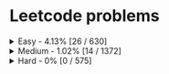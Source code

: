 # Leetcode problems
<details>
	<summary>Easy - 4.13% [26 / 630]</summary>

1. [1. Two Sum](https://leetcode.com/problems/two-sum) ([Go](two-sum/main.go))
2. [9. Palindrome Number](https://leetcode.com/problems/palindrome-number) ([Go](palindrome-number/main.go))
3. [13. Roman to Integer](https://leetcode.com/problems/roman-to-integer) ([Go](roman-to-integer/main.go))
4. [14. Longest Common Prefix](https://leetcode.com/problems/longest-common-prefix) ([Go](longest-common-prefix/main.go))
5. [21. Merge Two Sorted Lists](https://leetcode.com/problems/merge-two-sorted-lists) ([Go](merge-two-sorted-lists/main.go))
6. [27. Remove Element](https://leetcode.com/problems/remove-element) ([Go](remove-element/main.go))
7. [35. Search Insert Position](https://leetcode.com/problems/search-insert-position) ([Go](search-insert-position/main.go))
8. [88. Merge Sorted Array](https://leetcode.com/problems/merge-sorted-array) ([Go](merge-sorted-array/main.go))
9. [121. Best Time to Buy and Sell Stock](https://leetcode.com/problems/best-time-to-buy-and-sell-stock) ([Go](best-time-to-buy-and-sell-stock/main.go))
10. [125. Valid Palindrome](https://leetcode.com/problems/valid-palindrome) ([Go](valid-palindrome/main.go))
11. [141. Linked List Cycle](https://leetcode.com/problems/linked-list-cycle) ([Go](linked-list-cycle/main.go))
12. [205. Isomorphic Strings](https://leetcode.com/problems/isomorphic-strings) ([Go](isomorphic-strings/main.go))
13. [219. Contains Duplicate II](https://leetcode.com/problems/contains-duplicate-ii) ([Go](contains-duplicate-ii/main.go))
14. [278. First Bad Version](https://leetcode.com/problems/first-bad-version) ([Go](first-bad-version/main.go))
15. [283. Move Zeroes](https://leetcode.com/problems/move-zeroes) ([Go](move-zeroes/main.go))
16. [344. Reverse String](https://leetcode.com/problems/reverse-string) ([Go](reverse-string/main.go))
17. [557. Reverse Words in a String III](https://leetcode.com/problems/reverse-words-in-a-string-iii) ([Go](reverse-words-in-a-string-iii/main.go))
18. [643. Maximum Average Subarray I](https://leetcode.com/problems/maximum-average-subarray-i) ([Go](maximum-average-subarray-i/main.go))
19. [724. Find Pivot Index](https://leetcode.com/problems/find-pivot-index) ([Go](find-pivot-index/main.go))
20. [733. Flood Fill](https://leetcode.com/problems/flood-fill) ([Go](flood-fill/main.go))
21. [792. Binary Search](https://leetcode.com/problems/binary-search) ([Go](binary-search/main.go))
22. [908. Middle of the Linked List](https://leetcode.com/problems/middle-of-the-linked-list) ([Go](middle-of-the-linked-list/main.go))
23. [1019. Squares of a Sorted Array](https://leetcode.com/problems/squares-of-a-sorted-array) ([Go](squares-of-a-sorted-array/main.go))
24. [2102. Find the Middle Index in Array](https://leetcode.com/problems/find-the-middle-index-in-array) ([Go](find-the-middle-index-in-array/main.go))
25. [2707. Merge Two 2D Arrays by Summing Values](https://leetcode.com/problems/merge-two-2d-arrays-by-summing-values) ([Go](merge-two-2d-arrays-by-summing-values/main.go))
26. [2714. Left and Right Sum Differences](https://leetcode.com/problems/left-and-right-sum-differences) ([Go](max-k-elements/main.go), )[Go](test/main.go), )[Go](wash-time/main.go))
</details>
<details>
	<summary>Medium - 1.02% [14 / 1372]</summary>

1. [3. Longest Substring Without Repeating Characters](https://leetcode.com/problems/longest-substring-without-repeating-characters) ([Go](longest-substring-without-repeating-characters/main.go))
2. [19. Remove Nth Node From End of List](https://leetcode.com/problems/remove-nth-node-from-end-of-list) ([Go](remove-nth-node-from-end-of-list/main.go))
3. [56. Merge Intervals](https://leetcode.com/problems/merge-intervals) ([Go](merge-intervals/main.go))
4. [61. Rotate List](https://leetcode.com/problems/rotate-list) ([Go](rotate-list/main.go))
5. [86. Partition List](https://leetcode.com/problems/partition-list) ([Go](partition-list/main.go))
6. [93. Restore IP Addresses](https://leetcode.com/problems/restore-ip-addresses) ([Go](restore-ip-addresses/main.go))
7. [142. Linked List Cycle II](https://leetcode.com/problems/linked-list-cycle-ii) ([Go](linked-list-cycle-ii/main.go))
8. [146. LRU Cache](https://leetcode.com/problems/lru-cache) ([Go](lru-cache/main.go))
9. [167. Two Sum II - Input Array Is Sorted](https://leetcode.com/problems/two-sum-ii-input-array-is-sorted) ([Go](two-sum-ii-input-array-is-sorted/main.go))
10. [176. Second Highest Salary](https://leetcode.com/problems/second-highest-salary) (
11. [189. Rotate Array](https://leetcode.com/problems/rotate-array) ([Go](rotate-array/main.go))
12. [221. Maximal Square](https://leetcode.com/problems/maximal-square) ([Go](maximal-square/main.go))
13. [347. Top K Frequent Elements](https://leetcode.com/problems/top-k-frequent-elements) ([Go](top-k-frequent-elements/main.go))
14. [962. Flip String to Monotone Increasing](https://leetcode.com/problems/flip-string-to-monotone-increasing) ([Go](flip-string-to-monotone-increasing/main.go))
</details>
<details>
	<summary>Hard - 0% [0 / 575]</summary>

</details>